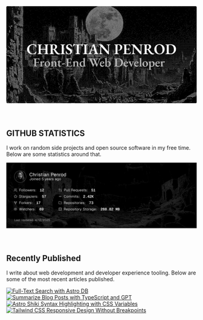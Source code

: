 
<picture>
  <source media="(prefers-color-scheme: dark)" srcset="assets/banner.dark.png?v=b9c9649e-2269-4ecc-9a1f-ef2f70aeafc6" width="843px" />
  <source media="(prefers-color-scheme: light)" srcset="assets/banner.light.png?v=b9c9649e-2269-4ecc-9a1f-ef2f70aeafc6" width="843px" />
  <img src="assets/banner.dark.png?v=b9c9649e-2269-4ecc-9a1f-ef2f70aeafc6" alt="Banner" width="843px" />
</picture>
<br />
<br />
<br />
<h2>GITHUB STATISTICS</h2>
<p>I work on random side projects and open source software in my free time. Below are some statistics around that.</p>
<picture>
  <source media="(prefers-color-scheme: dark)" srcset="assets/statistics.dark.png?v=b9c9649e-2269-4ecc-9a1f-ef2f70aeafc6" width="843px" />
  <source media="(prefers-color-scheme: light)" srcset="assets/statistics.light.png?v=b9c9649e-2269-4ecc-9a1f-ef2f70aeafc6" width="843px" />
  <img src="assets/statistics.dark.png?v=b9c9649e-2269-4ecc-9a1f-ef2f70aeafc6" alt="Github Statistics" width="843px" />
</picture>
<br />
<br />
<br />
<h2>Recently Published</h2>
<p>I write about web development and developer experience tooling. Below are some of the most recent articles published.</p>
<a href="https://christianpenrod.com/blog/full-text-search-with-astro-db"><img src="https://christianpenrod.com/blog/full-text-search-with-astro-db.png?v=b9c9649e-2269-4ecc-9a1f-ef2f70aeafc6" alt="Full-Text Search with Astro DB" width="421px" /></a>
<a href="https://christianpenrod.com/blog/summarize-blog-posts-with-typescript-and-gpt"><img src="https://christianpenrod.com/blog/summarize-blog-posts-with-typescript-and-gpt.png?v=b9c9649e-2269-4ecc-9a1f-ef2f70aeafc6" alt="Summarize Blog Posts with TypeScript and GPT" width="421px" /></a>
<a href="https://christianpenrod.com/blog/astro-shiki-syntax-highlighting-with-css-variables"><img src="https://christianpenrod.com/blog/astro-shiki-syntax-highlighting-with-css-variables.png?v=b9c9649e-2269-4ecc-9a1f-ef2f70aeafc6" alt="Astro Shiki Syntax Highlighting with CSS Variables" width="421px" /></a>
<a href="https://christianpenrod.com/blog/tailwindcss-responsive-design-without-breakpoints"><img src="https://christianpenrod.com/blog/tailwindcss-responsive-design-without-breakpoints.png?v=b9c9649e-2269-4ecc-9a1f-ef2f70aeafc6" alt="Tailwind CSS Responsive Design Without Breakpoints" width="421px" /></a>
